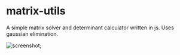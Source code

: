 # matrix-utils
A simple matrix solver and determinant calculator written in js. Uses gaussian elimination.  

![screenshot]( http://i.imgur.com/qBWfPdU.png, "matrix_util_screenshot");

